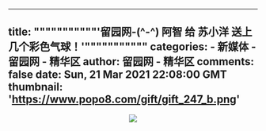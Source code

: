 
---
title: """""""""""'留园网-(^-^) 阿智 给 苏小洋 送上几个彩色气球！'"""""""""""
categories: 
    - 新媒体
    - 留园网 - 精华区
author: 留园网 - 精华区
comments: false
date: Sun, 21 Mar 2021 22:08:00 GMT
thumbnail: 'https://www.popo8.com/gift/gift_247_b.png'
---

<div>   
<center><center><img mydatasrc="https://www.popo8.com/gift/gift_247_b.png" src="https://www.popo8.com/gift/gift_247_b.png" referrerpolicy="no-referrer"></center></center>  
</div>
            